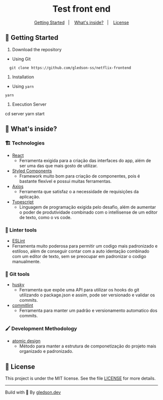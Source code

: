 
<h1 align="center">
  Test front end
</h1>


<!-- summary -->
<p align="center">
  <a href="#rocket-getting-started">Getting Started</a>&nbsp;&nbsp;&nbsp;|&nbsp;&nbsp;&nbsp;
  <a href="#-whats-inside">What's inside?</a>&nbsp;&nbsp;&nbsp;|&nbsp;&nbsp;&nbsp;
  <a href="#memo-license">License</a>
</p>


## :rocket: Getting Started

1. Download the repository

- Using Git

```shell
  git clone https://github.com/gledson-ss/netflix-frontend

```

1. Installation

- Using `yarn`

```shell
yarn
```


1. Execution Server

  cd server
  yarn start


## 🧐 What's inside?

### :building_construction: Technologies

- [React](https://github.com/facebook/react-native)
  - Ferramenta exigida para a criação das interfaces do app, além de ser uma das que mais gosto de utilizar.
- [Styled Components](https://styled-components.com/)
  - Framework muito bom para criação de componentes, pois é bastante flexível e possui muitas ferramentas.
- [Axios](https://axios-http.com/docs/intro)
  - Ferramenta que satisfaz o a necessidade de requisições da aplicação.
- [Typescript](https://www.typescriptlang.org/)
  - Linguagem de programação exigida pelo desafio, além de aumentar o poder de produtividade combinado com o intellisense de um editor de texto, como o vs code.

### :lipstick: Linter tools

- [ESLint](https://eslint.org/)
- Ferramenta muito poderosa para permitir um codigo mais padronizado e estiloso, além de conseguir contar com a auto identação combinado com um editor de texto, sem se preocupar em padronizar o codigo manualmente.

### :page_with_curl: Git tools

- [husky](https://www.npmjs.com/package/husky)
  - Ferramenta que expõe uma API para utilizar os hooks do git utilizando o package.json e assim, pode ser versionado e validar os commits.
- [commitlint](https://commitizen-tools.github.io/commitizen/)
  - Ferramenta para manter um padrão e versionamento automatico dos commits.

### 🖌️ Development Methodology

- [atomic design](https://bradfrost.com/blog/post/atomic-web-design/)
  - Método para manter a estrutura de componetização do projeto mais organizado e padronizado.

## :memo: License

This project is under the MIT license. See the file [LICENSE](LICENSE) for more details.

---

Build with 💙 By [gledson.dev](https://gledson.dev)
